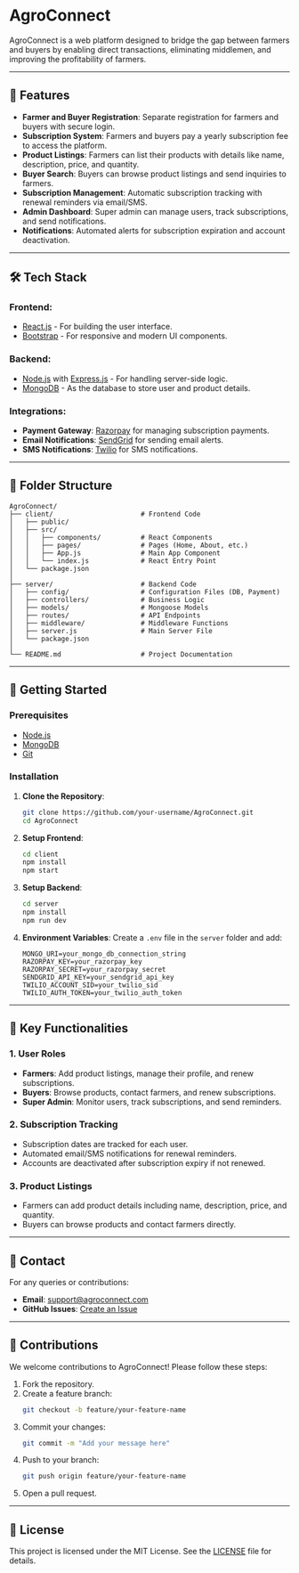 # AgroConnect

AgroConnect is a web platform designed to bridge the gap between farmers and buyers by enabling direct transactions, eliminating middlemen, and improving the profitability of farmers. 

---

## 🌟 **Features**

- **Farmer and Buyer Registration**: Separate registration for farmers and buyers with secure login.
- **Subscription System**: Farmers and buyers pay a yearly subscription fee to access the platform.
- **Product Listings**: Farmers can list their products with details like name, description, price, and quantity.
- **Buyer Search**: Buyers can browse product listings and send inquiries to farmers.
- **Subscription Management**: Automatic subscription tracking with renewal reminders via email/SMS.
- **Admin Dashboard**: Super admin can manage users, track subscriptions, and send notifications.
- **Notifications**: Automated alerts for subscription expiration and account deactivation.

---

## 🛠 **Tech Stack**

### **Frontend**:
- [React.js](https://reactjs.org/) - For building the user interface.
- [Bootstrap](https://getbootstrap.com/) - For responsive and modern UI components.

### **Backend**:
- [Node.js](https://nodejs.org/) with [Express.js](https://expressjs.com/) - For handling server-side logic.
- [MongoDB](https://www.mongodb.com/) - As the database to store user and product details.

### **Integrations**:
- **Payment Gateway**: [Razorpay](https://razorpay.com/) for managing subscription payments.
- **Email Notifications**: [SendGrid](https://sendgrid.com/) for sending email alerts.
- **SMS Notifications**: [Twilio](https://www.twilio.com/) for SMS notifications.

---

## 📂 **Folder Structure**

```
AgroConnect/
├── client/                      # Frontend Code
│   ├── public/
│   ├── src/
│   │   ├── components/          # React Components
│   │   ├── pages/               # Pages (Home, About, etc.)
│   │   ├── App.js               # Main App Component
│   │   └── index.js             # React Entry Point
│   └── package.json
│
├── server/                      # Backend Code
│   ├── config/                  # Configuration Files (DB, Payment)
│   ├── controllers/             # Business Logic
│   ├── models/                  # Mongoose Models
│   ├── routes/                  # API Endpoints
│   ├── middleware/              # Middleware Functions
│   ├── server.js                # Main Server File
│   └── package.json
│
└── README.md                    # Project Documentation
```

---

## 🚀 **Getting Started**

### Prerequisites
- [Node.js](https://nodejs.org/)
- [MongoDB](https://www.mongodb.com/)
- [Git](https://git-scm.com/)

### Installation

1. **Clone the Repository**:
   ```bash
   git clone https://github.com/your-username/AgroConnect.git
   cd AgroConnect
   ```

2. **Setup Frontend**:
   ```bash
   cd client
   npm install
   npm start
   ```

3. **Setup Backend**:
   ```bash
   cd server
   npm install
   npm run dev
   ```

4. **Environment Variables**:
   Create a `.env` file in the `server` folder and add:
   ```env
   MONGO_URI=your_mongo_db_connection_string
   RAZORPAY_KEY=your_razorpay_key
   RAZORPAY_SECRET=your_razorpay_secret
   SENDGRID_API_KEY=your_sendgrid_api_key
   TWILIO_ACCOUNT_SID=your_twilio_sid
   TWILIO_AUTH_TOKEN=your_twilio_auth_token
   ```

---

## 📄 **Key Functionalities**

### **1. User Roles**
- **Farmers**: Add product listings, manage their profile, and renew subscriptions.
- **Buyers**: Browse products, contact farmers, and renew subscriptions.
- **Super Admin**: Monitor users, track subscriptions, and send reminders.

### **2. Subscription Tracking**
- Subscription dates are tracked for each user.
- Automated email/SMS notifications for renewal reminders.
- Accounts are deactivated after subscription expiry if not renewed.

### **3. Product Listings**
- Farmers can add product details including name, description, price, and quantity.
- Buyers can browse products and contact farmers directly.

---

## 📧 **Contact**

For any queries or contributions:
- **Email**: support@agroconnect.com
- **GitHub Issues**: [Create an Issue](https://github.com/NitSanghani111/AgroConnect/issues)

---

## 🌟 **Contributions**

We welcome contributions to AgroConnect! Please follow these steps:

1. Fork the repository.
2. Create a feature branch:
   ```bash
   git checkout -b feature/your-feature-name
   ```
3. Commit your changes:
   ```bash
   git commit -m "Add your message here"
   ```
4. Push to your branch:
   ```bash
   git push origin feature/your-feature-name
   ```
5. Open a pull request.

---

## 📜 **License**

This project is licensed under the MIT License. See the [LICENSE](LICENSE) file for details.
